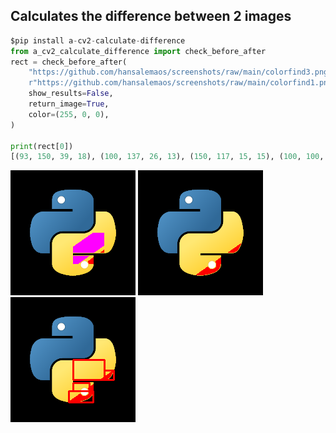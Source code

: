 <h2>Calculates the difference between 2 images</h2>


```python
$pip install a-cv2-calculate-difference 
from a_cv2_calculate_difference import check_before_after
rect = check_before_after(
    "https://github.com/hansalemaos/screenshots/raw/main/colorfind3.png",
    r"https://github.com/hansalemaos/screenshots/raw/main/colorfind1.png",
    show_results=False,
    return_image=True,
    color=(255, 0, 0),
)

print(rect[0])
[(93, 150, 39, 18), (100, 137, 26, 13), (150, 117, 15, 15), (100, 100, 50, 32)]


```


<img src="https://github.com/hansalemaos/screenshots/raw/main/colorfind3.png"/>


<img src="https://github.com/hansalemaos/screenshots/raw/main/colorfind1.png"/>



<img src="https://github.com/hansalemaos/screenshots/raw/main/imagediffsquare.png"/>



